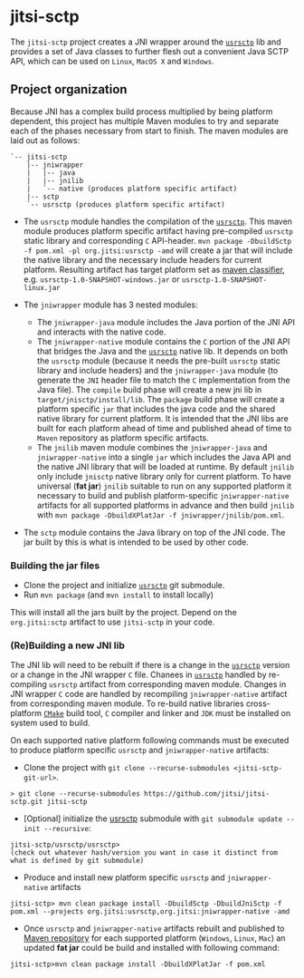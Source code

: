 # jitsi-sctp
The `jitsi-sctp` project creates a JNI wrapper around the [`usrsctp`](https://github.com/sctplab/usrsctp) lib and provides a set of Java classes to further flesh out a convenient Java SCTP API, which can be used on `Linux`, `MacOS X` and `Windows`.

## Project organization
Because JNI has a complex build process multiplied by being platform dependent, this project has multiple Maven modules to try and separate each of the phases necessary from start to finish. The maven modules are laid out as follows:
```
`-- jitsi-sctp
    |-- jniwrapper
    |   |-- java
    |   |-- jnilib
    |   `-- native (produces platform specific artifact)
    |-- sctp
    `-- usrsctp (produces platform specific artifact)
```

* The `usrsctp` module handles the compilation of the [`usrsctp`](https://github.com/sctplab/usrsctp).
This maven module produces platform specific artifact having pre-compiled `usrsctp` static library and corresponding `C` API-header.
`mvn package -DbuildSctp -f pom.xml -pl org.jitsi:usrsctp -amd` will create a jar that will include the native library and the necessary include headers for current platform.
Resulting artifact has target platform set as [maven classifier](https://maven.apache.org/pom.html), e.g. `usrsctp-1.0-SNAPSHOT-windows.jar` or `usrsctp-1.0-SNAPSHOT-linux.jar`

* The `jniwrapper` module has 3 nested modules:
  * The `jniwrapper-java` module includes the Java portion of the JNI API and interacts with the native code.
  * The `jniwrapper-native` module contains the `C` portion of the JNI API that bridges the Java and the [`usrsctp`](https://github.com/sctplab/usrsctp) native lib.
  It depends on both the `usrsctp` module (because it needs the pre-built `usrsctp` static library and include headers) and the `jniwrapper-java` module (to generate the `JNI` header file to match the `C` implementation from the Java file).
  The `compile` build phase will create a new jni lib in `target/jnisctp/install/lib`.
  The `package` build phase will create a platform specific `jar` that includes the java code and the shared native library for current platform.
  It is intended that the JNI libs are built for each platform ahead of time and published ahead of time to `Maven` repository as platform specific artifacts.
  * The `jnilib` maven module combines the `jniwrapper-java` and `jniwrapper-native` into a single `jar` which includes the Java API and the native JNI library that will be loaded at runtime.
  By default `jnilib` only include `jnisctp` native library only for current platform.
  To have universal (**fat jar**) `jnilib` suitable to run on any supported platform it necessary to build and publish platform-specific `jniwrapper-native` artifacts for all supported platforms in advance and then build `jnilib` with `mvn package -DbuildXPlatJar -f jniwrapper/jnilib/pom.xml`.

* The `sctp` module contains the Java library on top of the JNI code. 
The jar built by this is what is intended to be used by other code.

### Building the jar files
* Clone the project and initialize [`usrsctp`](https://github.com/sctplab/usrsctp) git submodule.
* Run `mvn package` (and `mvn install` to install locally)

This will install all the jars built by the project.  Depend on the `org.jitsi:sctp` artifact to use `jitsi-sctp` in your code.

### (Re)Building a new JNI lib
The JNI lib will need to be rebuilt if there is a change in the [`usrsctp`](https://github.com/sctplab/usrsctp) version or a change in the JNI wrapper `C` file.
Chanees in [`usrsctp`](https://github.com/sctplab/usrsctp) handled by re-compiling `usrsctp` artifact from corresponding maven module.
Changes in JNI wrapper `C` code are handled by recompiling `jniwrapper-native` artifact from corresponding maven module.
To re-build native libraries cross-platform [`CMake`](https://cmake.org/) build tool, `C` compiler and linker and `JDK` must be installed on system used to build.

On each supported native platform following commands must be executed to produce platform specific `usrsctp` and `jniwrapper-native` artifacts:

* Clone the project with `git clone --recurse-submodules <jitsi-sctp-git-url>`.
```
> git clone --recurse-submodules https://github.com/jitsi/jitsi-sctp.git jitsi-sctp
```
* [Optional] initialize the [usrsctp](https://github.com/sctplab/usrsctp) submodule with `git submodule update --init --recursive`:
```
jitsi-sctp/usrsctp/usrsctp>
(check out whatever hash/version you want in case it distinct from what is defined by git submodule)
```
* Produce and install new platform specific `usrsctp` and `jniwrapper-native` artifacts 
```
jitsi-sctp> mvn clean package install -DbuildSctp -DbuildJniSctp -f pom.xml --projects org.jitsi:usrsctp,org.jitsi:jniwrapper-native -amd
```
* Once `usrsctp` and `jniwrapper-native` artifacts rebuilt and published to [Maven repository](https://github.com/jitsi/jitsi-maven-repository/) for each supported platform (`Windows`, `Linux`, `Mac`) an updated **fat jar** could be build and installed with following command:
```
jitsi-sctp>mvn clean package install -DbuildXPlatJar -f pom.xml
```